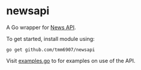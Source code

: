 # newsapi
A Go wrapper for [News API](https://newsapi.org/).

To get started, install module using:
```
go get github.com/tmm6907/newsapi
```

Visit [examples.go](/examples/examples.go) to for examples on use of the API.
